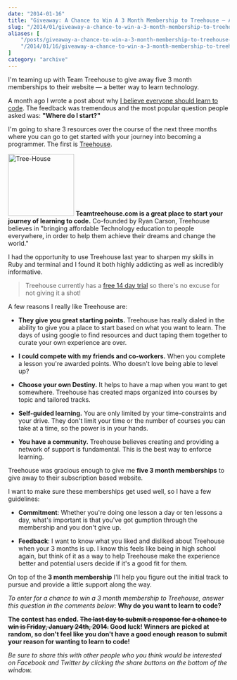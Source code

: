 ```yaml
---
date: "2014-01-16"
title: "Giveaway: A Chance to Win A 3 Month Membership to Treehouse — A Technology Learning Site"
slug: "/2014/01/giveaway-a-chance-to-win-a-3-month-membership-to-treehouse-a-technology-learning-site"
aliases: [
    "/posts/giveaway-a-chance-to-win-a-3-month-membership-to-treehouse-a-technology-learning-site",
    "/2014/01/16/giveaway-a-chance-to-win-a-3-month-membership-to-treehouse-a-technology-learning-site/"
]
category: "archive"
---
```


<p class="intro callout">
  I'm teaming up with Team Treehouse to give away five 3 month memberships to their website — a better way to learn technology.
</p>

<p>A month ago I wrote a post about why <a href="https://www.realchaseadams.com/2013/12/09/my-story-why-i-believe-in-the-hour-of-code-initiative/">I believe everyone should learn to code</a>. The feedback was tremendous and the most popular question people asked was: <strong>"Where do I start?"</strong></p>

<p>I'm going to share 3 resources over the course of the next three months where you can go to get started with your journey into becoming a programmer. The first is <a href="https://www.teamtreehouse.com">Treehouse</a>.</p>

<p><a href="https://www.teamtreehouse.com"><img src="https://www.realchaseadams.com/imgs/2014/01/Tree-House.png" alt="Tree-House" width="150" height="141" class="alignleft size-full wp-image-264" /></a> <strong>Teamtreehouse.com is a great place to start your journey of learning to code.</strong> Co-founded by Ryan Carson, Treehouse believes in "bringing affordable Technology education to people everywhere, in order to help them achieve their dreams and change the world."</p>

<p class="group">
  I had the opportunity to use Treehouse last year to sharpen my skills in Ruby and terminal and I found it both highly addicting as well as incredibly informative.
</p>

<blockquote>
  <p>Treehouse currently has a <a href="https://teamtreehouse.com/subscribe/plans?trial=yes&amp;referrer=realchaseadamsdotcom">free 14 day trial</a> so there's no excuse for not giving it a shot!</p>
</blockquote>

<p>A few reasons I really like Treehouse are:</p>

<ul>
<li><p><strong>They give you great starting points.</strong> Treehouse has really dialed in the ability to give you a place to start based on what you want to learn. The days of using google to find resources and duct taping them together to curate your own experience are over.</p></li>
<li><p><strong>I could compete with my friends and co-workers.</strong> When you complete a lesson you're awarded points. Who doesn't love being able to level up?</p></li>
<li><p><strong>Choose your own Destiny.</strong> It helps to have a map when you want to get somewhere. Treehouse has created maps organized into courses by topic and tailored tracks.</p></li>
<li><p><strong>Self-guided learning.</strong> You are only limited by your time-constraints and your drive. They don't limit your time or the number of courses you can take at a time, so the power is in your hands.</p></li>
<li><p><strong>You have a community.</strong> Treehouse believes creating and providing a network of support is fundamental. This is the best way to enforce learning.</p></li>
</ul>

<p>Treehouse was gracious enough to give me <strong>five 3 month memberships</strong> to give away to their subscription based website.</p>

<p>I want to make sure these memberships get used well, so I have a few guidelines:</p>

<ul>
<li><p><strong>Commitment</strong>: Whether you're doing one lesson a day or ten lessons a day, what's important is that you've got gumption through the membership and you don't give up.</p></li>
<li><p><strong>Feedback</strong>: I want to know what you liked and disliked about Treehouse when your 3 months is up. I know this feels like being in high school again, but think of it as a way to help Treehouse make the experience better and potential users decide if it's a good fit for them.</p></li>
</ul>

<p>On top of the <strong>3 month membership</strong> I'll help you figure out the initial track to pursue and provide a little support along the way.</p>

<p class="marker">
  <em>To enter for a chance to win a 3 month membership to Treehouse, answer this question in the comments below</em>: <strong>Why do you want to learn to code?</strong>
</p>

<p><strong>The contest has ended. <strike>The last day to submit a response for a chance to win is Friday, January 24th, 2014.</strike> Good luck! Winners are picked at random, so don't feel like you don't have a good enough reason to submit your reason for wanting to learn to code!</strong></p>

<p><em>Be sure to share this with other people who you think would be interested on Facebook and Twitter by clicking the share buttons on the bottom of the window.</em></p>
